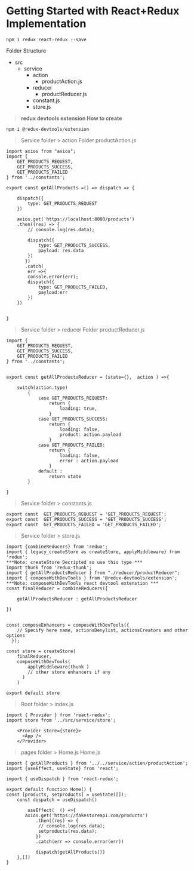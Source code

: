 # Getting Started with React+Redux Implementation

```
npm i redux react-redux --save
```

Folder Structure


  - src
    * service
       * action
         * productAction.js
       * reducer
         * productReducer.js
      * constant.js
      * store.js
      
> **redux devtools extension How to create**
```
npm i @redux-devtools/extension

```
> Service folder > action Folder
> productAction.js
```
import axios from "axios";
import {
    GET_PRODUCTS_REQUEST,
    GET_PRODUCTS_SUCCESS,
    GET_PRODUCTS_FAILED
} from '../constants';

export const getAllProducts =() => dispatch => {

    dispatch({
        type: GET_PRODUCTS_REQUEST
    })

    axios.get('https://localhost:8080/products')
    .then((res) => {
        // console.log(res.data);

        dispatch({
            type: GET_PRODUCTS_SUCCESS,
            payload: res.data
        })
       })
       .catch(
        err =>{ 
        console.error(err);
        dispatch({
            type: GET_PRODUCTS_FAILED,
            payload:err
        })    
    })  


}
```

> Service folder > reducer Folder
> productReducer.js 

```
import {
    GET_PRODUCTS_REQUEST,
    GET_PRODUCTS_SUCCESS,
    GET_PRODUCTS_FAILED
} from '../constants';


export const getAllProductsReducer = (state={},  action ) =>{

    switch(action.type)
        {
            case GET_PRODUCTS_REQUEST:
                return {
                    loading: true,
                }
            case GET_PRODUCTS_SUCCESS:
                return {
                    loading: false,
                    product: action.payload
                }
            case GET_PRODUCTS_FAILED:
                return {
                    loading: false,
                    error : action.payload
                }
            default :
                return state            
        }

}

```

> Service folder > 
> constants.js

```
export const  GET_PRODUCTS_REQUEST = 'GET_PRODUCTS_REQUEST';
export const  GET_PRODUCTS_SUCCESS = 'GET_PRODUCTS_SUCCESS';
export const  GET_PRODUCTS_FAILED = 'GET_PRODUCTS_FAILED';
```
> Service folder > 
> store.js

```
import {combineReducers} from 'redux';
import { legacy_createStore as createStore, applyMiddleware} from 'redux';
***Note: createStore Decripted so use this type ***
import thunk from 'redux-thunk';
import { getAllProductsReducer } from "./reducer/productReducer";
import { composeWithDevTools } from '@redux-devtools/extension';
***Note: composeWithDevTools react devtool extenstion ***
const finalReducer = combineReducers({
    
    getAllProductsReducer : getAllProductsReducer

})


const composeEnhancers = composeWithDevTools({
    // Specify here name, actionsDenylist, actionsCreators and other options
  });

const store = createStore(
    finalReducer,
    composeWithDevTools(
        applyMiddleware(thunk )
        // other store enhancers if any
      ) 
    )

export default store    

```
> Root folder > 
> index.js

```
import { Provider } from 'react-redux';
import store from '../src/service/store';

    <Provider store={store}>
      <App />
    </Provider>
```

> pages folder > Home.js
> Home.js

```
import { getAllProducts } from '../../service/action/productAction';
import {useEffect, useState} from 'react';

import { useDispatch } from 'react-redux';

export default function Home() {
const [products, setproducts] = useState([]);
    const dispatch = useDispatch()
    
        useEffect(  () =>{
       axios.get('https://fakestoreapi.com/products')
           .then((res) => {
            // console.log(res.data);
            setproducts(res.data);
           })
           .catch(err => console.error(err))  

           dispatch(getAllProducts())
    },[])
}
```



  
